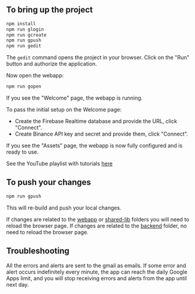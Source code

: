 ## To bring up the project

```bash
npm install
npm run glogin
npm run gcreate
npm run gpush
npm run gedit
```

The `gedit` command opens the project in your browser. Click on the "Run" button and authorize the application.

Now open the webapp:

```bash
npm run gopen
```

If you see the "Welcome" page, the webapp is running.

To pass the initial setup on the Welcome page:

* Create the Firebase Realtime database and provide the URL, click "Connect".
* Create Binance API key and secret and provide them, click "Connect".

If you see the "Assets" page, the webapp is now fully configured and is ready to use.

See the YouTube playlist with tutorials [here](https://www.youtube.com/playlist?list=PLAiqSgC5hs1fcFglYk81W7hpNRJbqu0Ox)

## To push your changes

```bash
npm run gpush
```

This will re-build and push your local changes.

If changes are related to the [webapp](./src/web) or [shared-lib](./src/shared-lib) folders you will need to reload the browser page.
If changes are related to the [backend](./src/gas) folder, no need to reload the browser page.

## Troubleshooting

All the errors and alerts are sent to the gmail as emails.
If some error and alert occurs indefinitely every minute, the app can reach the daily Google Apps limit,
and you will stop receiving errors and alerts from the app until next day.
